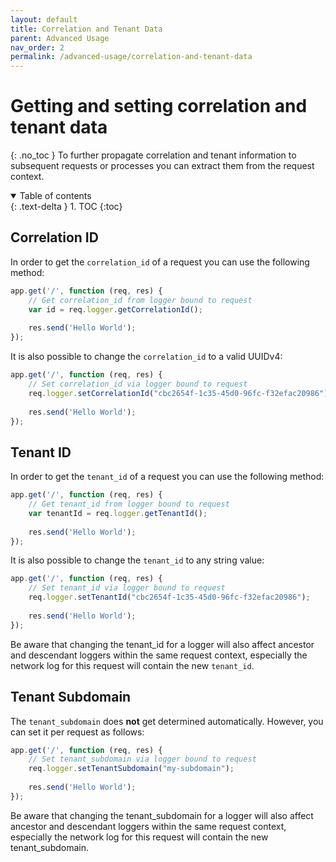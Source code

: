 ```yaml
---
layout: default
title: Correlation and Tenant Data
parent: Advanced Usage
nav_order: 2
permalink: /advanced-usage/correlation-and-tenant-data
---
```




# Getting and setting correlation and tenant data
{: .no_toc }
To further propagate correlation and tenant information to subsequent requests or processes you can extract them from the request context.  

<details open markdown="block">
  <summary>
    Table of contents
  </summary>
  {: .text-delta }
1. TOC
{:toc}
</details>

## Correlation ID
In order to get the `correlation_id` of a request you can use the following method:
```js
app.get('/', function (req, res) {
    // Get correlation_id from logger bound to request
    var id = req.logger.getCorrelationId();
    
    res.send('Hello World');
});
```

It is also possible to change the `correlation_id` to a valid UUIDv4:
```js
app.get('/', function (req, res) {
    // Set correlation_id via logger bound to request
    req.logger.setCorrelationId("cbc2654f-1c35-45d0-96fc-f32efac20986");
    
    res.send('Hello World');
});
```

## Tenant ID
In order to get the `tenant_id` of a request you can use the following method:
```js
app.get('/', function (req, res) {
    // Get tenant_id from logger bound to request
    var tenantId = req.logger.getTenantId();
    
    res.send('Hello World');
});
```

It is also possible to change the `tenant_id` to any string value:
```js
app.get('/', function (req, res) {
    // Set tenant_id via logger bound to request
    req.logger.setTenantId("cbc2654f-1c35-45d0-96fc-f32efac20986");
    
    res.send('Hello World');
});
```

Be aware that changing the tenant_id for a logger will also affect ancestor and descendant loggers within the same request context, especially the network log for this request will contain the new `tenant_id`.


## Tenant Subdomain
The `tenant_subdomain` does **not** get determined automatically.
However, you can set it per request as follows:

```js
app.get('/', function (req, res) {
    // Set tenant_subdomain via logger bound to request
    req.logger.setTenantSubdomain("my-subdomain");
    
    res.send('Hello World');
});
```

Be aware that changing the tenant_subdomain for a logger will also affect ancestor and descendant loggers within the same request context, especially the network log for this request will contain the new tenant_subdomain.